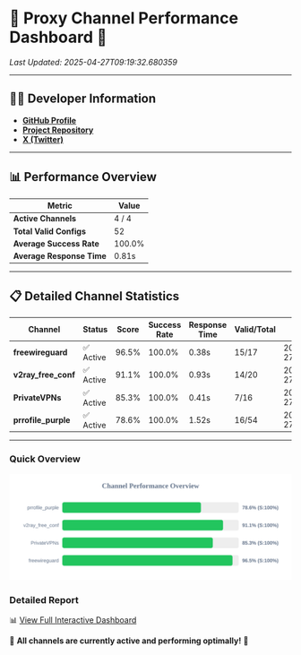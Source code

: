# 🌟 Proxy Channel Performance Dashboard 🌟

_Last Updated: 2025-04-27T09:19:32.680359_

---

## 👩‍💻 Developer Information

- **[GitHub Profile](https://github.com/4n0nymou3)**  
- **[Project Repository](https://github.com/4n0nymou3/multi-proxy-config-fetcher)**  
- **[X (Twitter)](https://x.com/4n0nymou3)**  

---

## 📊 Performance Overview

| Metric                | Value       |
|-----------------------|-------------|
| **Active Channels**   | 4 / 4       |
| **Total Valid Configs** | 52          |
| **Average Success Rate** | 100.0%      |
| **Average Response Time** | 0.81s       |

---

## 📋 Detailed Channel Statistics

| Channel          | Status     | Score  | Success Rate | Response Time | Valid/Total | Last Success               |
|------------------|------------|--------|--------------|---------------|-------------|----------------------------|
| **freewireguard**  | ✅ Active  | 96.5%  | 100.0% | 0.38s         | 15/17       | 2025-04-27T09:19:32.678969 |
| **v2ray_free_conf**  | ✅ Active  | 91.1%  | 100.0% | 0.93s         | 14/20       | 2025-04-27T09:19:31.830027 |
| **PrivateVPNs**  | ✅ Active  | 85.3%  | 100.0% | 0.41s         | 7/16       | 2025-04-27T09:19:32.274810 |
| **prrofile_purple**  | ✅ Active  | 78.6%  | 100.0% | 1.52s         | 16/54       | 2025-04-27T09:19:30.870470 |

---

### Quick Overview
<div align="center">
  <a href="https://raw.githubusercontent.com/nullluser/NullRepo/refs/heads/main/assets/channel_stats_chart.svg">
    <img src="https://raw.githubusercontent.com/nullluser/NullRepo/refs/heads/main/assets/channel_stats_chart.svg" alt="Source Performance Statistics" width="800">
  </a>
</div>

### Detailed Report
📊 [View Full Interactive Dashboard](https://htmlpreview.github.io/?https://github.com/nullluser/NullRepo/blob/main/assets/performance_report.html)

🎉 **All channels are currently active and performing optimally!** 🎉
